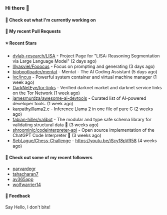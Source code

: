 ### Hi there 👋

#### 👷 Check out what I'm currently working on

#### 🔨 My recent Pull Requests


#### ⭐ Recent Stars

- [dvlab-research/LISA](https://github.com/dvlab-research/LISA) - Project Page for &#34;LISA: Reasoning Segmentation via Large Language Model&#34; (2 days ago)
- [lllyasviel/Fooocus](https://github.com/lllyasviel/Fooocus) - Focus on prompting and generating (3 days ago)
- [biobootloader/mentat](https://github.com/biobootloader/mentat) - Mentat - The AI Coding Assistant  (5 days ago)
- [lxc/incus](https://github.com/lxc/incus) - Powerful system container and virtual machine manager  (1 week ago)
- [DarkNetEye/tor-links](https://github.com/DarkNetEye/tor-links) - Verified darknet market and darknet service links on the Tor Network (1 week ago)
- [jamesmurdza/awesome-ai-devtools](https://github.com/jamesmurdza/awesome-ai-devtools) - Curated list of AI-powered developer tools. (1 week ago)
- [karpathy/llama2.c](https://github.com/karpathy/llama2.c) - Inference Llama 2 in one file of pure C (2 weeks ago)
- [fabian-hiller/valibot](https://github.com/fabian-hiller/valibot) - The modular and type safe schema library for validating structural data 🤖 (3 weeks ago)
- [shroominic/codeinterpreter-api](https://github.com/shroominic/codeinterpreter-api) - Open source implementation of the ChatGPT Code Interpreter 👾 (3 weeks ago)
- [SebLague/Chess-Challenge](https://github.com/SebLague/Chess-Challenge) - https://youtu.be/iScy18pVR58 (4 weeks ago)

#### 👯 Check out some of my recent followers

- [parvardegr](https://github.com/parvardegr)
- [tahacharan7](https://github.com/tahacharan7)
- [av365app](https://github.com/av365app)
- [wolfwarrier14](https://github.com/wolfwarrier14)

#### 💬 Feedback

Say Hello, I don't bite!